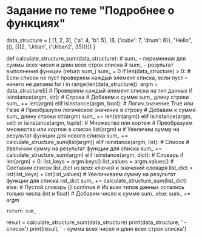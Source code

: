 # Задание по теме "Подробнее о функциях"

data_structure = [
    [1, 2, 3],
    {'a': 4, 'b': 5},
    (6, {'cube': 7, 'drum': 8}),
    "Hello",
    ((), [{(2, 'Urban', ('Urban2', 35))}])
]


def calculate_structure_sum(data_structure):
    # sum_ – переменная для суммы всех чисел и длин всех строк списка
    # sum_ – результат выполнения функции (return sum_)
    sum_ = 0
    if len(data_structure) > 0:
        # Если список не пуст проверяем каждый элемент списка, если пуст – ничего не делаем
        for i in range(len(data_structure)):
            argm = data_structure[i]
            # Проверяем каждый элемент списка на тип данных
            if isinstance(argm, str):  # Строка
                # Добавим к сумме sum_ длину строки
                sum_ += len(argm)
            elif isinstance(argm, bool):  # Логич.значение True или False
                # Преобразуем логическое значение в строку
                # Добавим к сумме sum_ длину строки str(argm)
                sum_ += len(str(argm))
            elif isinstance(argm, set) or isinstance(argm, tuple):  # Множество или кортеж
                # Преобразуем множество или кортеж в список list(argm) и
                # Увеличим сумму на результат функции для нового списка
                sum_ += calculate_structure_sum(list(argm))
            elif isinstance(argm, list):  # Список
                # Увеличим сумму на результат функции для списка
                sum_ += calculate_structure_sum(argm)
            elif isinstance(argm, dict):  # Словарь
                if len(argm) > 0:
                    list_keys = argm.keys()
                    list_values = argm.values()
                    # Составим список list_dict из всех ключей и значений словаря
                    list_dict = list(list_keys) + list(list_values)
                    # Увеличиваем сумму на результат функции для списка list_dict
                    sum_ += calculate_structure_sum(list_dict)
                else:  # Пустой словарь {}
                    continue
            # Из всех типов данных остались только числа (int и float)
            # Добавим число к сумме sum_
            else:
                sum_ += argm

    return sum_


result = calculate_structure_sum(data_structure)
print(data_structure, ' - список')
print(result, ' - сумма всех чисел и длин всех строк списка')